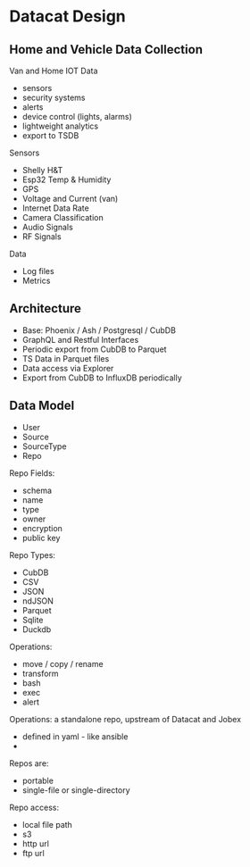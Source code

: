 # Datacat Design 

## Home and Vehicle Data Collection 

Van and Home IOT Data 
- sensors
- security systems
- alerts 
- device control (lights, alarms)
- lightweight analytics 
- export to TSDB 

Sensors 
- Shelly H&T 
- Esp32 Temp & Humidity 
- GPS 
- Voltage and Current (van) 
- Internet Data Rate 
- Camera Classification 
- Audio Signals
- RF Signals 

Data 
- Log files 
- Metrics

## Architecture 

- Base: Phoenix / Ash / Postgresql / CubDB
- GraphQL and Restful Interfaces 
- Periodic export from CubDB to Parquet
- TS Data in Parquet files 
- Data access via Explorer 
- Export from CubDB to InfluxDB periodically 

## Data Model 

- User 
- Source 
- SourceType 
- Repo

Repo Fields:
- schema 
- name 
- type 
- owner 
- encryption 
- public key 

Repo Types: 
- CubDB 
- CSV 
- JSON 
- ndJSON 
- Parquet 
- Sqlite 
- Duckdb 

Operations: 
- move / copy / rename 
- transform 
- bash 
- exec 
- alert 

Operations: a standalone repo, upstream of Datacat and Jobex 
- defined in yaml - like ansible 
- 

Repos are: 
- portable
- single-file or single-directory 

Repo access: 
- local file path  
- s3 
- http url 
- ftp url 
